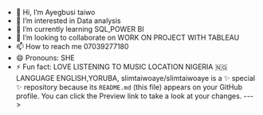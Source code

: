- 👋 Hi, I’m Ayegbusi taiwo
- 👀 I’m interested in Data analysis
- 🌱 I’m currently learning SQL,POWER BI
- 💞️ I’m looking to collaborate on WORK ON PROJECT WITH TABLEAU
- 📫 How to reach me 07039277180
- 😄 Pronouns: SHE
- ⚡ Fun fact: LOVE LISTENING TO MUSIC
    LOCATION NIGERIA 🇳🇬
  LANGUAGE ENGLISH,YORUBA,
slimtaiwoaye/slimtaiwoaye is a ✨ special ✨ repository because its `README.md` (this file) appears on your GitHub profile.
You can click the Preview link to take a look at your changes.
--->
